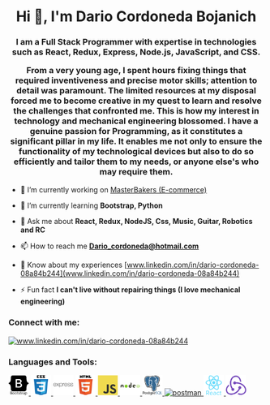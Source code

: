 <h1 align="center">Hi 👋, I'm Dario Cordoneda Bojanich</h1>






<h3 align="center">I am a Full Stack Programmer with expertise in technologies such as React, Redux, Express, Node.js, JavaScript, and CSS.

From a very young age, I spent hours fixing things that required inventiveness and precise motor skills; attention to detail was paramount. The limited resources at my disposal forced me to become creative in my quest to learn and resolve the challenges that confronted me. This is how my interest in technology and mechanical engineering blossomed. I have a genuine passion for Programming, as it constitutes a significant pillar in my life. It enables me not only to ensure the functionality of my technological devices but also to do so efficiently and tailor them to my needs, or anyone else's who may require them.
</h3>




- 🔭 I’m currently working on [MasterBakers (E-commerce)](https://pf-pan-masa-madre.vercel.app/)
  

- 🌱 I’m currently learning **Bootstrap, Python**


- 💬 Ask me about **React, Redux, NodeJS, Css, Music, Guitar, Robotics and RC**


- 📫 How to reach me **Dario_cordoneda@hotmail.com**


- 📄 Know about my experiences [www.linkedin.com/in/dario-cordoneda-08a84b244](www.linkedin.com/in/dario-cordoneda-08a84b244)

- ⚡ Fun fact **I can't live without repairing things (I love mechanical engineering)**



<h3 align="left">Connect with me:</h3>
<p align="left">
<a href="https://linkedin.com/in/www.linkedin.com/in/dario-cordoneda-08a84b244" target="blank"><img align="center" src="https://raw.githubusercontent.com/rahuldkjain/github-profile-readme-generator/master/src/images/icons/Social/linked-in-alt.svg" alt="www.linkedin.com/in/dario-cordoneda-08a84b244" height="30" width="40" /></a>
</p>


<h3 align="left">Languages and Tools:</h3>
<p align="left"> <a href="https://getbootstrap.com" target="_blank" rel="noreferrer"> <img src="https://raw.githubusercontent.com/devicons/devicon/master/icons/bootstrap/bootstrap-plain-wordmark.svg" alt="bootstrap" width="40" height="40"/> </a> <a href="https://www.w3schools.com/css/" target="_blank" rel="noreferrer"> <img src="https://raw.githubusercontent.com/devicons/devicon/master/icons/css3/css3-original-wordmark.svg" alt="css3" width="40" height="40"/> </a> <a href="https://expressjs.com" target="_blank" rel="noreferrer"> <img src="https://raw.githubusercontent.com/devicons/devicon/master/icons/express/express-original-wordmark.svg" alt="express" width="40" height="40"/> </a> <a href="https://www.w3.org/html/" target="_blank" rel="noreferrer"> <img src="https://raw.githubusercontent.com/devicons/devicon/master/icons/html5/html5-original-wordmark.svg" alt="html5" width="40" height="40"/> </a> <a href="https://developer.mozilla.org/en-US/docs/Web/JavaScript" target="_blank" rel="noreferrer"> <img src="https://raw.githubusercontent.com/devicons/devicon/master/icons/javascript/javascript-original.svg" alt="javascript" width="40" height="40"/> </a> <a href="https://nodejs.org" target="_blank" rel="noreferrer"> <img src="https://raw.githubusercontent.com/devicons/devicon/master/icons/nodejs/nodejs-original-wordmark.svg" alt="nodejs" width="40" height="40"/> </a> <a href="https://www.postgresql.org" target="_blank" rel="noreferrer"> <img src="https://raw.githubusercontent.com/devicons/devicon/master/icons/postgresql/postgresql-original-wordmark.svg" alt="postgresql" width="40" height="40"/> </a> <a href="https://postman.com" target="_blank" rel="noreferrer"> <img src="https://www.vectorlogo.zone/logos/getpostman/getpostman-icon.svg" alt="postman" width="40" height="40"/> </a> <a href="https://reactjs.org/" target="_blank" rel="noreferrer"> <img src="https://raw.githubusercontent.com/devicons/devicon/master/icons/react/react-original-wordmark.svg" alt="react" width="40" height="40"/> </a> <a href="https://redux.js.org" target="_blank" rel="noreferrer"> <img src="https://raw.githubusercontent.com/devicons/devicon/master/icons/redux/redux-original.svg" alt="redux" width="40" height="40"/> </a> </p>
